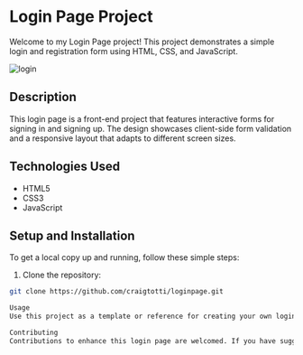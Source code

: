 # Login Page Project

Welcome to my Login Page project! This project demonstrates a simple login and registration form using HTML, CSS, and JavaScript.

![login](https://github.com/craigtotti/loginpage/assets/111559108/c7d92bb0-c287-4732-a873-9bdfbc70a19b)


## Description

This login page is a front-end project that features interactive forms for signing in and signing up. The design showcases client-side form validation and a responsive layout that adapts to different screen sizes.

## Technologies Used

- HTML5
- CSS3
- JavaScript

## Setup and Installation

To get a local copy up and running, follow these simple steps:

1. Clone the repository:
```bash
git clone https://github.com/craigtotti/loginpage.git

Usage
Use this project as a template or reference for creating your own login pages in web applications. Feel free to modify the code to fit your specific requirements.

Contributing
Contributions to enhance this login page are welcomed. If you have suggestions to improve it, please fork the repository and create a pull request or open an issue with your ideas.

